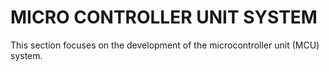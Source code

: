 # MICRO CONTROLLER UNIT SYSTEM 

This section focuses on the development of the microcontroller unit (MCU) system.